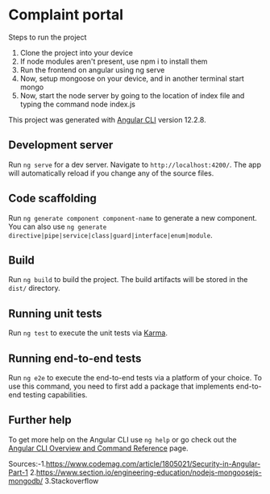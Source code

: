 # Complaint portal

Steps to run the project
1. Clone the project into your device
2. If node modules aren't present, use npm i to install them
3. Run the frontend on angular using ng serve
4. Now, setup mongoose on your device, and in another terminal start mongo 
5. Now, start the node server by going to the location of index file and typing the command node index.js

This project was generated with [Angular CLI](https://github.com/angular/angular-cli) version 12.2.8.

## Development server

Run `ng serve` for a dev server. Navigate to `http://localhost:4200/`. The app will automatically reload if you change any of the source files.

## Code scaffolding

Run `ng generate component component-name` to generate a new component. You can also use `ng generate directive|pipe|service|class|guard|interface|enum|module`.

## Build

Run `ng build` to build the project. The build artifacts will be stored in the `dist/` directory.

## Running unit tests

Run `ng test` to execute the unit tests via [Karma](https://karma-runner.github.io).

## Running end-to-end tests

Run `ng e2e` to execute the end-to-end tests via a platform of your choice. To use this command, you need to first add a package that implements end-to-end testing capabilities.

## Further help

To get more help on the Angular CLI use `ng help` or go check out the [Angular CLI Overview and Command Reference](https://angular.io/cli) page.


Sources:-1.https://www.codemag.com/article/1805021/Security-in-Angular-Part-1
         2.https://www.section.io/engineering-education/nodejs-mongoosejs-mongodb/
         3.Stackoverflow
